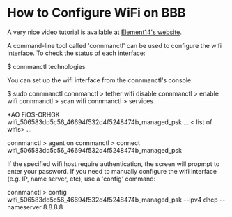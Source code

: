 How to Configure WiFi on BBB
============================

A very nice video tutorial is available at [Element14's website](https://www.element14.com/community/videos/23901/l/beaglebone-black-wireless-wi-fi-setup).

A command-line tool called 'connmanctl' can be used to configure the wifi interface. To check the status of each interface:

   $ connmanctl technologies


You can set up the wifi interface from the connmanctl's console:

   $ sudo connmanctl
   connmanctl > tether wifi disable
   connmanctl > enable wifi
   connmanctl > scan wifi
   connmanctl > services
   
   *AO FiOS-ORHGK           wifi_506583dd5c56_46694f532d4f5248474b_managed_psk
     ...
     < list of wifis>
     …
   
   connmanctl > agent on
   connmanctl > connect wifi_506583dd5c56_46694f532d4f5248474b_managed_psk

If the specified wifi host require authentication, the screen will propmpt to enter your password.
If you need to manually configure the wifi interface (e.g. IP, name server, etc), use a 'config' command:

   connmanctl > config wifi_506583dd5c56_46694f532d4f5248474b_managed_psk --ipv4 dhcp --nameserver 8.8.8.8


